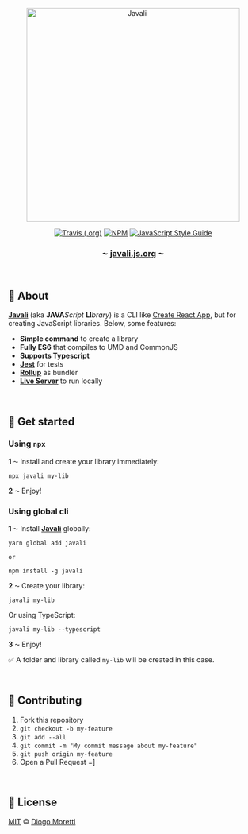 <p align="center">
<img src="https://user-images.githubusercontent.com/2853428/54870888-3b2b5800-4d8b-11e9-8e3d-f56fd7692117.png" alt="Javali" width="430">
<p align="center">
  <a href="https://travis-ci.org/diogomoretti/javali/builds"><img alt="Travis (.org)" src="https://img.shields.io/travis/diogomoretti/javali.svg?style=flat-square"></a> <a href="https://www.npmjs.com/package/javali"><img alt="NPM" src="https://img.shields.io/npm/v/javali.svg?style=flat-square"></a> <a href="https://standardjs.com"><img src="https://img.shields.io/badge/code_style-standard-brightgreen.svg?style=flat-square" alt="JavaScript Style Guide" /></a>
</p>
<h3 align="center"><strong>⁓ <a href="https://javali.js.org">javali.js.org</a> ⁓</strong></h3>
</p>
<br>

## 🐗 About

**[Javali](https://javali.js.org/)** (aka **JAVA***Script* **LI***brary*) is a CLI like [Create React App](https://github.com/facebook/create-react-app), but for creating JavaScript libraries. Below, some features:

- **Simple command** to create a library
- **Fully ES6** that compiles to UMD and CommonJS
- **Supports Typescript**
- **[Jest](https://jestjs.io/)** for tests
- **[Rollup](https://rollupjs.org)** as bundler
- **[Live Server](https://github.com/tapio/live-server)** to run locally

<br>

## 🐗 Get started

### Using `npx`

**1** ⁓ Install and create your library immediately:


```shell
npx javali my-lib
```

**2** ⁓ Enjoy!

### Using global cli

**1** ⁓ Install **[Javali](https://javali.js.org/)** globally:

```shell
yarn global add javali

or

npm install -g javali
```

**2** ⁓ Create your library:

```shell
javali my-lib
```

Or using TypeScript:

```shell
javali my-lib --typescript
```

**3** ⁓ Enjoy!



✅ A folder and library called `my-lib` will be created in this case.

<br>

## 🐗 Contributing

1. Fork this repository
2. `git checkout -b my-feature`
3. `git add --all`
4. `git commit -m "My commit message about my-feature"`
5. `git push origin my-feature`
6. Open a Pull Request =]

<br>

## 🐗 License

[MIT](./license.md) © [Diogo Moretti](https://github.com/diogomoretti)

